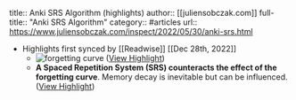 title:: Anki SRS Algorithm (highlights)
author:: [[juliensobczak.com]]
full-title:: "Anki SRS Algorithm"
category:: #articles
url:: https://www.juliensobczak.com/inspect/2022/05/30/anki-srs.html

- Highlights first synced by [[Readwise]] [[Dec 28th, 2022]]
	- ![forgetting curve](https://www.juliensobczak.com/posts_resources/2022-05-30-anki-srs/forgetting-curve.png) ([View Highlight](https://read.readwise.io/read/01gnaxzrx8z6zj79ccke5de4v8))
	- **A Spaced Repetition System (SRS) counteracts the effect of the forgetting curve**. Memory decay is inevitable but can be influenced. ([View Highlight](https://read.readwise.io/read/01gnay1jjd1rt5fhwnkm8aaznc))